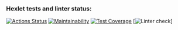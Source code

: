 ### Hexlet tests and linter status:
[![Actions Status](https://github.com/pooogh/frontend-project-46/actions/workflows/hexlet-check.yml/badge.svg)](https://github.com/pooogh/frontend-project-46/actions)
[![Maintainability](https://api.codeclimate.com/v1/badges/c7e08a3a1942ea6f71e3/maintainability)](https://codeclimate.com/github/pooogh/frontend-project-46/maintainability)
[![Test Coverage](https://api.codeclimate.com/v1/badges/c7e08a3a1942ea6f71e3/test_coverage)](https://codeclimate.com/github/pooogh/frontend-project-46/test_coverage)
[![Linter check](https://github.com/pooogh/frontend-project-46/blob/main/.github/workflows/linter-check.yml/badge.svg)]